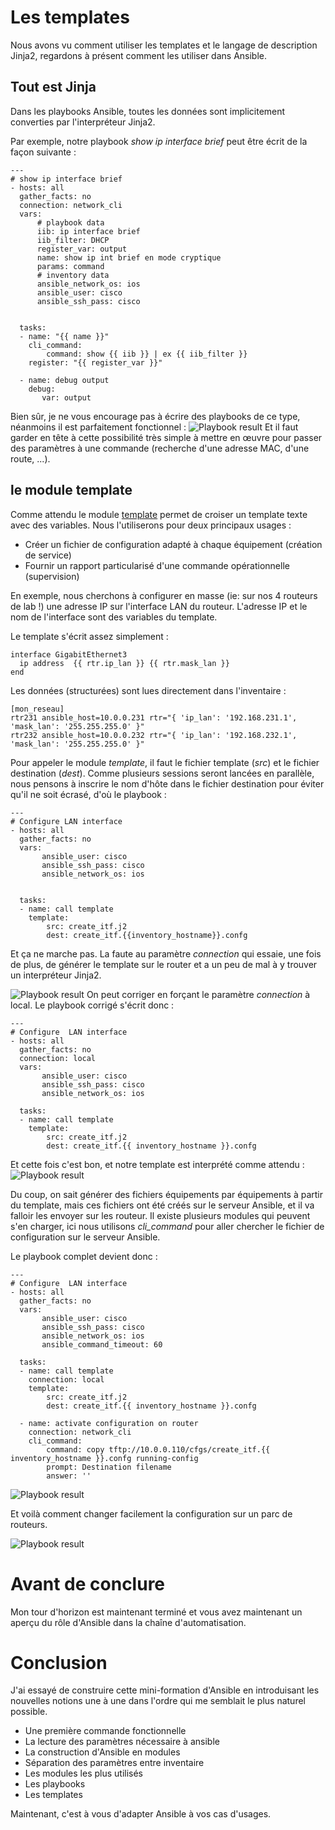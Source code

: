 
# Les templates

Nous avons vu comment utiliser les templates et le langage de description Jinja2, regardons à présent comment les utiliser dans Ansible.

## Tout est Jinja
Dans les playbooks Ansible, toutes les données sont  implicitement  converties par l'interpréteur Jinja2.

Par exemple, notre playbook *show ip interface brief* peut être écrit de la façon suivante :

    ---
    # show ip interface brief
    - hosts: all
      gather_facts: no
      connection: network_cli
      vars:
          # playbook data
          iib: ip interface brief
          iib_filter: DHCP
          register_var: output
          name: show ip int brief en mode cryptique
          params: command
          # inventory data
          ansible_network_os: ios
          ansible_user: cisco
          ansible_ssh_pass: cisco
    
    
      tasks:
      - name: "{{ name }}"
        cli_command:
            command: show {{ iib }} | ex {{ iib_filter }}
        register: "{{ register_var }}"
    
      - name: debug output
        debug:
           var: output


Bien sûr,  je ne vous encourage pas à écrire des playbooks de ce type, néanmoins il est parfaitement fonctionnel :
![Playbook result](https://github.com/PJO2/Ansible-for-network-guys/raw/master/images/jinja2playbooks.png)
Et il faut garder en tête à cette possibilité très simple à mettre en œuvre pour passer des paramètres à une commande (recherche d'une adresse MAC, d'une route, ...).


## le module template

Comme attendu le module [template](https://docs.ansible.com/ansible/latest/modules/template_module.html) permet de croiser un template texte avec des variables. Nous l'utiliserons pour deux principaux usages  :

 - Créer un fichier de configuration adapté à chaque équipement (création de service)
 - Fournir un rapport particularisé d'une commande opérationnelle (supervision)

En exemple, nous cherchons à configurer en masse (ie: sur nos 4 routeurs de lab !) une adresse IP sur l'interface  LAN du routeur.
L'adresse IP et le nom de l'interface sont des variables du template.

Le template s'écrit assez simplement :

    interface GigabitEthernet3
      ip address  {{ rtr.ip_lan }} {{ rtr.mask_lan }}
    end

Les données (structurées) sont lues directement dans l'inventaire :

    [mon_reseau]
    rtr231 ansible_host=10.0.0.231 rtr="{ 'ip_lan': '192.168.231.1', 'mask_lan': '255.255.255.0' }"
    rtr232 ansible_host=10.0.0.232 rtr="{ 'ip_lan': '192.168.232.1', 'mask_lan': '255.255.255.0' }"
    

Pour appeler le module *template*, il faut le fichier template (*src*) et le fichier destination (*dest*). Comme plusieurs sessions seront lancées en parallèle, nous pensons à inscrire le nom d'hôte dans le fichier destination pour éviter qu'il ne soit écrasé, d'où le playbook :

    ---
    # Configure LAN interface
    - hosts: all
      gather_facts: no
      vars:
           ansible_user: cisco
           ansible_ssh_pass: cisco
           ansible_network_os: ios
    
    
      tasks:
      - name: call template
        template:
            src: create_itf.j2
            dest: create_itf.{{inventory_hostname}}.confg


Et ça ne marche pas. La faute au paramètre *connection* qui essaie, une fois de plus, de générer  le template sur le router et a un peu de mal à y trouver un interpréteur Jinja2. 

![Playbook result](https://github.com/PJO2/Ansible-for-network-guys/raw/master/images/jinja2playbooks2.png)
On peut corriger en forçant le paramètre *connection* à local.
Le playbook corrigé s'écrit donc :

    ---
    # Configure  LAN interface
    - hosts: all
      gather_facts: no
      connection: local
      vars:
           ansible_user: cisco
           ansible_ssh_pass: cisco
           ansible_network_os: ios
    
      tasks:
      - name: call template
        template:
            src: create_itf.j2
            dest: create_itf.{{ inventory_hostname }}.confg

Et cette fois c'est bon, et notre template est interprété comme attendu :
![Playbook result](https://github.com/PJO2/Ansible-for-network-guys/raw/master/images/jinja2playbooks3.png)

Du coup, on sait générer des fichiers équipements par équipements à partir du template, mais ces fichiers ont été créés sur le serveur Ansible, et il va falloir les envoyer sur les routeur. Il existe plusieurs modules qui peuvent s'en charger, ici nous utilisons *cli_command* pour aller chercher  le fichier de configuration sur le serveur Ansible.

Le playbook complet devient donc :

    ---
    # Configure  LAN interface
    - hosts: all
      gather_facts: no
      vars:
           ansible_user: cisco
           ansible_ssh_pass: cisco
           ansible_network_os: ios
           ansible_command_timeout: 60
    
      tasks:
      - name: call template
        connection: local
        template:
            src: create_itf.j2
            dest: create_itf.{{ inventory_hostname }}.confg
    
      - name: activate configuration on router
        connection: network_cli
        cli_command:
            command: copy tftp://10.0.0.110/cfgs/create_itf.{{ inventory_hostname }}.confg running-config
            prompt: Destination filename
            answer: ''


![Playbook result](https://github.com/PJO2/Ansible-for-network-guys/raw/master/images/jinja2playbooks5.png)

Et voilà comment changer facilement la configuration sur un parc de routeurs.

![Playbook result](https://github.com/PJO2/Ansible-for-network-guys/raw/master/images/jinja2playbooks4.png)

# Avant de conclure

Mon tour d'horizon est maintenant terminé et vous avez maintenant un aperçu du rôle d'Ansible dans la chaîne d'automatisation.



# Conclusion

J'ai essayé de construire cette mini-formation d'Ansible en introduisant les nouvelles notions une à une dans l'ordre qui me semblait le plus naturel possible.

 - Une première commande fonctionnelle
 - La lecture des paramètres nécessaire à ansible
 - La construction d'Ansible en modules
 - Séparation des paramètres entre inventaire
 - Les modules les plus utilisés
 - Les playbooks
 - Les templates

Maintenant, c'est à vous d'adapter Ansible à vos cas d'usages.

<!--stackedit_data:
eyJoaXN0b3J5IjpbMTU2MzMzMDQ1LC01MDI2OTI0MDQsLTk5OT
U1MzA3MiwxNDA2MDE0NjM1LDc4NTQ1NDY2MCw4MDA3NTY5MjIs
NDUyMDk4MDIxLC0xODYxODM0MDgxLC05MzYyNjIwMDgsMjEwNj
Q4MTgwLC0xNzAzNTE1MTM4LC04NzIwMTMwODMsLTEzOTgzOTE0
MiwxMzk0NjQ1MDI4LDQ0NjM4MDExMV19
-->